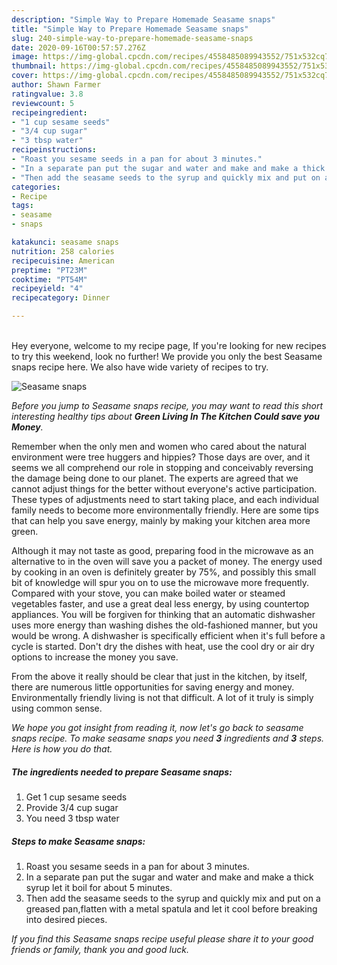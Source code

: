 ```yaml
---
description: "Simple Way to Prepare Homemade Seasame snaps"
title: "Simple Way to Prepare Homemade Seasame snaps"
slug: 240-simple-way-to-prepare-homemade-seasame-snaps
date: 2020-09-16T00:57:57.276Z
image: https://img-global.cpcdn.com/recipes/4558485089943552/751x532cq70/seasame-snaps-recipe-main-photo.jpg
thumbnail: https://img-global.cpcdn.com/recipes/4558485089943552/751x532cq70/seasame-snaps-recipe-main-photo.jpg
cover: https://img-global.cpcdn.com/recipes/4558485089943552/751x532cq70/seasame-snaps-recipe-main-photo.jpg
author: Shawn Farmer
ratingvalue: 3.8
reviewcount: 5
recipeingredient:
- "1 cup sesame seeds"
- "3/4 cup sugar"
- "3 tbsp water"
recipeinstructions:
- "Roast you sesame seeds in a pan for about 3 minutes."
- "In a separate pan put the sugar and water and make and make a thick syrup let it boil for about 5 minutes."
- "Then add the seasame seeds to the syrup and quickly mix and put on a greased pan,flatten with a metal spatula and let it cool before breaking into desired pieces."
categories:
- Recipe
tags:
- seasame
- snaps

katakunci: seasame snaps 
nutrition: 258 calories
recipecuisine: American
preptime: "PT23M"
cooktime: "PT54M"
recipeyield: "4"
recipecategory: Dinner

---
```

<br>
Hey everyone, welcome to my recipe page, If you're looking for new recipes to try this weekend, look no further! We provide you only the best Seasame snaps recipe here. We also have wide variety of recipes to try.
<br>


![Seasame snaps](https://img-global.cpcdn.com/recipes/4558485089943552/751x532cq70/seasame-snaps-recipe-main-photo.jpg)

<i>Before you jump to Seasame snaps recipe, you may want to read this short interesting healthy tips about 
<strong>Green Living In The Kitchen Could save you Money</strong>.</i>
</br>

Remember when the only men and women who cared about the natural environment were tree huggers and hippies? Those days are over, and it seems we all comprehend our role in stopping and conceivably reversing the damage being done to our planet. The experts are agreed that we cannot adjust things for the better without everyone's active participation. These types of adjustments need to start taking place, and each individual family needs to become more environmentally friendly. Here are some tips that can help you save energy, mainly by making your kitchen area more green.

Although it may not taste as good, preparing food in the microwave as an alternative to in the oven will save you a packet of money. The energy used by cooking in an oven is definitely greater by 75%, and possibly this small bit of knowledge will spur you on to use the microwave more frequently. Compared with your stove, you can make boiled water or steamed vegetables faster, and use a great deal less energy, by using countertop appliances. You will be forgiven for thinking that an automatic dishwasher uses more energy than washing dishes the old-fashioned manner, but you would be wrong. A dishwasher is specifically efficient when it's full before a cycle is started. Don't dry the dishes with heat, use the cool dry or air dry options to increase the money you save.

From the above it really should be clear that just in the kitchen, by itself, there are numerous little opportunities for saving energy and money. Environmentally friendly living is not that difficult. A lot of it truly is simply using common sense.


<i>We hope you got insight from reading it, now let's go back to seasame snaps recipe. To make seasame snaps you need <strong>3</strong> ingredients and <strong>3</strong> steps. Here is how you do that.
</i>

##### The ingredients needed to prepare Seasame snaps:

1. Get 1 cup sesame seeds
1. Provide 3/4 cup sugar
1. You need 3 tbsp water


##### Steps to make Seasame snaps:

1. Roast you sesame seeds in a pan for about 3 minutes.
1. In a separate pan put the sugar and water and make and make a thick syrup let it boil for about 5 minutes.
1. Then add the seasame seeds to the syrup and quickly mix and put on a greased pan,flatten with a metal spatula and let it cool before breaking into desired pieces.


<i>If you find this Seasame snaps recipe useful please share it to your good friends or family, thank you and good luck.</i>
